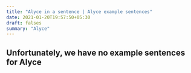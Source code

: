 ```yaml
---
title: "Alyce in a sentence | Alyce example sentences"
date: 2021-01-20T19:57:50+05:30
draft: falses
summary: "Alyce"
---
```

## Unfortunately, we have no example sentences for Alyce                 
